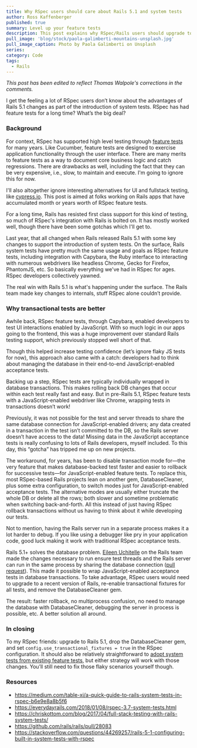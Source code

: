```yaml
---
title: Why RSpec users should care about Rails 5.1 and system tests
author: Ross Kaffenberger
published: true
summary: Level up your feature tests
description: This post explains why RSpec/Rails users should upgrade to Rails 5.1 and drop the DatabaseCleaner gem for JavaScript-enabled acceptance tests.
pull_image: 'blog/stock/paola-galimberti-mountains-unsplash.jpg'
pull_image_caption: Photo by Paola Galimberti on Unsplash
series:
category: Code
tags:
  - Rails
---
```


*This post has been edited to reflect Thomas Walpole's corrections in the comments.*

I get the feeling a lot of RSpec users don’t know about the advantages of Rails 5.1 changes as part of the introduction of system tests. RSpec has had feature tests for a long time? What’s the big deal?

### Background

For context, RSpec has supported high level testing through [feature tests](https://relishapp.com/rspec/rspec-rails/docs/feature-specs/feature-spec) for many years. Like Cucumber, feature tests are designed to exercise application functionality through the user interface. There are many merits to feature tests as a way to document core business logic and catch regressions. There are drawbacks as well, including the fact that they can be very expensive, i.e., slow, to maintain and execute. I'm going to ignore this for now.

I'll also altogether ignore interesting alternatives for UI and fullstack testing, like [cypress.io](https://www.cypress.io/). This post is aimed at folks working on Rails apps that have accumulated month or years worth of RSpec feature tests.

For a long time, Rails has resisted first class support for this kind of testing, so much of RSpec's integration with Rails is bolted on. It has mostly worked well, though there have been some gotchas which I'll get to.

Last year, that all changed when Rails released Rails 5.1 with some key changes to support the introduction of system tests. On the surface, Rails system tests have pretty much the same usage and goals as RSpec feature tests, including integration with Capybara, the Ruby interface to interacting with numerous webdrivers like headless Chrome, Gecko for Firefox, PhantomJS, etc. So basically everything we've had in RSpec for ages. RSpec developers collectively yawned.

The real win with Rails 5.1 is what's happening under the surface. The Rails team made key changes to internals, stuff RSpec alone couldn’t provide.

### Why transactional tests are better

Awhile back, RSpec feature tests, through Capybara, enabled developers to test UI interactions enabled by JavaScript. With so much logic in our apps going to the frontend, this was a huge improvement over standard Rails testing support, which previously stopped well short of that.

Though this helped increase testing confidence (let’s ignore flaky JS tests for now), this approach also came with a catch: developers had to think about managing the database in their end-to-end JavaScript-enabled acceptance tests.

Backing up a step, RSpec tests are typically individually wrapped in database transactions. This makes rolling back DB changes that occur within each test really fast and easy. But in pre-Rails 5.1, RSpec feature tests with a JavaScript-enabled webdriver like Chrome, wrapping tests in transactions doesn’t work!

Previously, it was not possible for the test and server threads to share the same database connection for JavaScript-enabled drivers; any data created in a transaction in the test isn’t committed to the DB, so the Rails server doesn’t have access to the data! Missing data in the JavaScript acceptance tests is really confusing to lots of Rails developers, myself included. To this day, this “gotcha” has tripped me up on new projects.

The workaround, for years, has been to disable transaction mode for—the very feature that makes database-backed test faster and easier to rollback for successive tests—for JavaScript-enabled feature tests. To replace this, most RSpec-based Rails projects lean on another gem, DatabaseCleaner, plus some extra configuration, to switch modes just for JavaScript-enabled acceptance tests. The alternative modes are usually either truncate the whole DB or delete all the rows; both slower and sometime problematic when switching back-and-forth. All this instead of just having RSpec rollback transactions without us having to think about it while developing our tests.

Not to mention, having the Rails server run in a separate process makes it a lot harder to debug. If you like using a debugger like pry in your application code, good luck making it work with traditional RSpec acceptance tests.

Rails 5.1+ solves the database problem. [Eileen Uchitelle](https://github.com/eileencodes) on the Rails team made the changes necessary to run ensure test threads and the Rails server can run in the same process by sharing the database connection ([pull request](https://github.com/rails/rails/pull/28083)). This made it possible to wrap JavaScript-enabled acceptance tests in database transactions. To take advantage, RSpec users would need to upgrade to a recent version of Rails, re-enable transactional fixtures for all tests, and remove the DatabaseCleaner gem.

The result: faster rollback, no multiprocess confusion, no need to manage the database with DatabaseCleaner, debugging the server in process is possible, etc. A better solution all around.

### In closing

To my RSpec friends: upgrade to Rails 5.1, drop the DatabaseCleaner gem, and set  `config.use_transactional_fixtures = true` in the RSpec configuration. It should also be relatively straightforward to [adopt system tests from existing feature tests](https://medium.com/table-xi/a-quick-guide-to-rails-system-tests-in-rspec-b6e9e8a8b5f6), but either strategy will work with those changes. You’ll still need to fix those flaky scenarios yourself though.

### Resources

* https://medium.com/table-xi/a-quick-guide-to-rails-system-tests-in-rspec-b6e9e8a8b5f6
* https://everydayrails.com/2018/01/08/rspec-3.7-system-tests.html
* https://chriskottom.com/blog/2017/04/full-stack-testing-with-rails-system-tests/
* https://github.com/rails/rails/pull/28083
* https://stackoverflow.com/questions/44269257/rails-5-1-configuring-built-in-system-tests-with-rspec
